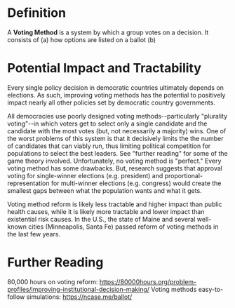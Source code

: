 <!-- TITLE: Voting Methods -->
<!-- SUBTITLE: A quick summary of Voting Methods -->

# Definition
A **Voting Method** is a system by which a group votes on a decision. It consists of (a) how options are listed on a ballot (b) 

# Potential Impact and Tractability
Every single policy decision in democratic countries ultimately depends on elections. As such, improving voting methods has the potential to positively impact nearly all other policies set by democratic country governments. 

All democracies use poorly designed voting methods--particularly "plurality voting"--in which voters get to select only a single candidate and the candidate with the most votes (but, not necessarily a majority) wins.  One of the worst problems of this system is that it decisively limits the the number of candidates that can viably run, thus limiting political competition for populations to select the best leaders. See "further reading" for some of the game theory involved. Unfortunately, no voting method is "perfect." Every voting method has some drawbacks. But, research suggests that approval voting for single-winner elections (e.g. president) and proportional-representation for multi-winner elections (e.g. congress) would create the smallest gaps between what the population wants and what it gets.

Voting method reform is likely less tractable and higher impact than public health causes, while it is likely more tractable and lower impact than existential risk causes. In the U.S., the state of Maine and several well-known cities (Minneapolis, Santa Fe) passed reform of voting methods in the last few years.
# Further Reading
80,000 hours on voting reform: https://80000hours.org/problem-profiles/improving-institutional-decision-making/
Voting methods easy-to-follow simulations: https://ncase.me/ballot/